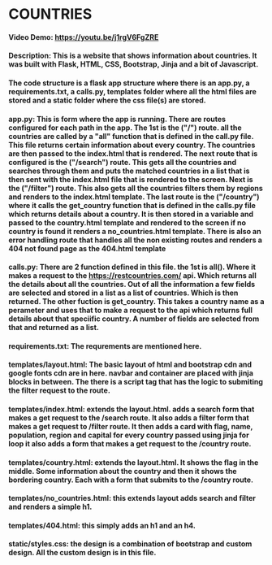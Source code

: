 # COUNTRIES

#### Video Demo: https://youtu.be/j1rgV6FgZRE

#### Description: This is a website that shows information about countries. It was built with Flask, HTML, CSS, Bootstrap, Jinja and a bit of Javascript.

#### The code structure is a flask app structure where there is an app.py, a requirements.txt, a calls.py, templates folder where all the html files are stored and a static folder where the css file(s) are stored.

#### app.py: This is form where the app is running. There are routes configured for each path in the app. The 1st is the ("/") route. all the countries are called by a "all" function that is defined in the call.py file. This file returns certain information about every country. The countries are then passed to the index.html that is rendered. The next route that is configured is the ("/search") route. This gets all the countries and searches through them and puts the matched countries in a list that is then sent with the index.html file that is rendered to the screen. Next is the ("/filter") route. This also gets all the countries filters them by regions and renders to the index.html template. The last route is the ("/country") where it calls the get_country function that is defined in the calls.py file which returns details about a country. It is then stored in a variable and passed to the country.html template and rendered to the screen if no country is found it renders a no_countries.html template. There is also an error handling route that handles all the non existing routes and renders a 404 not found page as the 404.html template

#### calls.py: There are 2 function defined in this file. the 1st is all(). Where it makes a request to the https://restcountries.com/ api. Which returns all the details about all the countries. Out of all the information a few fields are selected and stored in a list as a list of countries. Which is then returned. The other fuction is get_country. This takes a country name as a perameter and uses that to make a request to the api which returns full details about that speciific country. A number of fields are selected from that and returned as a list.

#### requirements.txt: The requrements are mentioned here.

#### templates/layout.html: The basic layout of html and bootstrap cdn and google fonts cdn are in here. navbar and container are placed with jinja blocks in between. The there is a script tag that has the logic to submiting the filter request to the route.

#### templates/index.html: extends the layout.html. adds a search form that makes a get request to the /search route. It also adds a filter form that makes a get request to /filter route. It then adds a card with flag, name, population, region and capital for every country passed using jinja for loop it also adds a form that makes a get request to the /country route.

#### templates/country.html: extends the layout.html. It shows the flag in the middle. Some information about the country and then it shows the bordering country. Each with a form that submits to the /country route.

#### templates/no_countries.html: this extends layout adds search and filter and renders a simple h1.

#### templates/404.html: this simply adds an h1 and an h4.

#### static/styles.css: the design is a combination of bootstrap and custom design. All the custom design is in this file.
